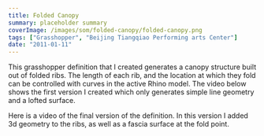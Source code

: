 ```yaml
---
title: Folded Canopy
summary: placeholder summary
coverImage: /images/som/folded-canopy/folded-canopy.png
tags: ["Grasshopper", "Beijing Tiangqiao Performing arts Center"]
date: "2011-01-11"
---
```


This grasshopper definition that I created generates a canopy structure built out of folded ribs. The length of each rib, and the location at which they fold can be controlled with curves in the active Rhino model. The video below shows the first version I created which only generates simple line geometry and a lofted surface.

Here is a video of the final version of the definition. In this version I added 3d geometry to the ribs, as well as a fascia surface at the fold point.
